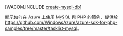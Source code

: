 <properties title="How to create a MySQL Database in Azure" pageTitle="How to create a MySQL Database in Azure" metaKeywords="MySQL Azure" description="Learn how to use ClearDB to create a MySQL database in an Azure data center." documentationCenter="PHP" services="" authors="robmcm" solutions="" manager="wpickett" editor="mollybos" videoId="" scriptId="" />

<tags ms.service="multiple" ms.workload="data-management" ms.tgt_pltfrm="na" ms.devlang="PHP" ms.topic="article" ms.date="01/01/1900" ms.author="robmcm"></tags>

[WACOM.INCLUDE [create-mysql-db][]]

顯示如何在 Azure 上使用 MySQL 與 PHP 的範例，提供於 <https://github.com/WindowsAzure/azure-sdk-for-php-samples/tree/master/tasklist-mysql>。

  [create-mysql-db]: ../includes/create-mysql-db.md
